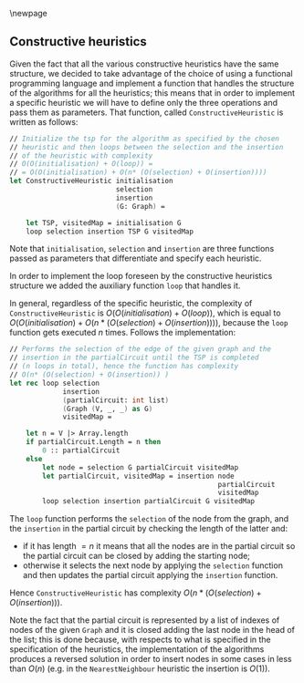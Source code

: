 \newpage

## Constructive heuristics

Given the fact that all the various constructive heuristics have the same 
structure, we decided to take advantage of the choice of using a functional 
programming language and implement a function that handles the structure of 
the algorithms for all the heuristics; this means that in order to implement a 
specific heuristic we will have to define only the three operations and pass 
them as parameters.
That function, called `ConstructiveHeuristic` is written as follows:

```fsharp
// Initialize the tsp for the algorithm as specified by the chosen 
// heuristic and then loops between the selection and the insertion 
// of the heuristic with complexity 
// O(O(initialisation) + O(loop)) =
// = O(O(initialisation) + O(n* (O(selection) + O(insertion))))
let ConstructiveHeuristic initialisation 
                          selection 
                          insertion 
                          (G: Graph) =

    let TSP, visitedMap = initialisation G
    loop selection insertion TSP G visitedMap
```

Note that `initialisation`, `selection` and `insertion` are three functions 
passed as parameters that differentiate and specify each heuristic.

In order to implement the loop foreseen by the constructive heuristics 
structure we added the auxiliary function `loop` that handles it.

In general, regardless of the specific heuristic, the complexity of 
`ConstructiveHeuristic` is $O(O(initialisation) + O(loop))$, which is equal to 
$O(O(initialisation) + O(n * (O(selection) + O(insertion))))$, because the 
`loop` function gets executed $n$ times. Follows the implementation:

```fsharp
// Performs the selection of the edge of the given graph and the 
// insertion in the partialCircuit until the TSP is completed 
// (n loops in total), hence the function has complexity 
// O(n* (O(selection) + O(insertion)) )
let rec loop selection 
             insertion 
             (partialCircuit: int list) 
             (Graph (V, _, _) as G) 
             visitedMap =

    let n = V |> Array.length
    if partialCircuit.Length = n then
        0 :: partialCircuit
    else
        let node = selection G partialCircuit visitedMap
        let partialCircuit, visitedMap = insertion node 
                                                   partialCircuit 
                                                   visitedMap
        loop selection insertion partialCircuit G visitedMap 
```

The `loop` function performs the `selection` of the node from the graph, and 
the `insertion` in the partial circuit by checking the length of the latter 
and:

- if it has length $=n$ it means that all the nodes are in the partial circuit 
so the partial circuit can be closed by adding the starting node;
- otherwise it selects the next node by applying the `selection` function and 
then updates the partial circuit applying the `insertion` function.

Hence `ConstructiveHeuristic` has complexity $O(n*(O(selection) + O(insertion)))$.

Note the fact that the partial circuit is represented by a list of indexes of 
nodes of the given `Graph` and it is closed adding the last node in the head 
of the list; this is done because, with respects to what is specified in the 
specification of the heuristics, the implementation of the algorithms
produces a reversed solution in order to insert nodes in some cases in less 
than $O(n)$ (e.g. in the `NearestNeighbour` heuristic the insertion is 
$O(1)$).
